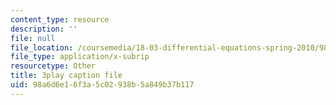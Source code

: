 ```yaml
---
content_type: resource
description: ''
file: null
file_location: /coursemedia/18-03-differential-equations-spring-2010/98a6d6e16f3a5c02938b5a849b37b117_z-meBrqcy_I.vtt
file_type: application/x-subrip
resourcetype: Other
title: 3play caption file
uid: 98a6d6e1-6f3a-5c02-938b-5a849b37b117
---
```

